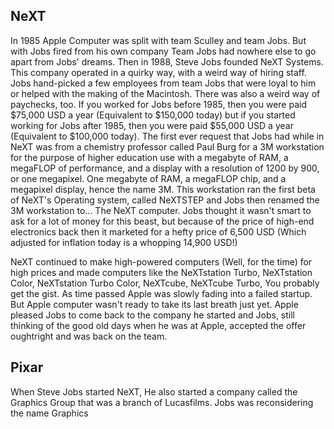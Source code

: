 ## NeXT
In 1985 Apple Computer was split with team Sculley and team Jobs. But with Jobs fired from his own company Team Jobs had nowhere else to go apart from Jobs' dreams. Then in 1988, Steve Jobs founded NeXT Systems. This company operated in a quirky way, with a weird way of hiring staff. Jobs hand-picked a few employees from team Jobs that were loyal to him or helped with the making of the Macintosh. There was also a weird way of paychecks, too. If you worked for Jobs before 1985, then you were paid $75,000 USD a year (Equivalent to $150,000 today) but if you started working for Jobs after 1985, then you were paid $55,000 USD a year (Equivalent to $100,000 today). The first ever request that Jobs had while in NeXT was from a chemistry professor called Paul Burg for a 3M workstation for the purpose of higher education use with a megabyte of RAM, a megaFLOP of performance, and a display with a resolution of 1200 by 900, or one megapixel. One megabyte of RAM, a megaFLOP chip, and a megapixel display, hence the name 3M. This workstation ran the first beta of NeXT's Operating system, called NeXTSTEP and Jobs then renamed the 3M workstation to... The NeXT computer. Jobs thought it wasn't smart to ask for a lot of money for this beast, but because of the price of high-end electronics back then it marketed for a hefty price of 6,500 USD (Which adjusted for inflation today is a whopping 14,900 USD!)

NeXT continued to make high-powered computers (Well, for the time) for high prices and made computers like the NeXTstation Turbo, NeXTstation Color, NeXTstation Turbo Color, NeXTcube, NeXTcube Turbo, You probably get the gist. As time passed Apple was slowly fading into a failed startup. But Apple computer wasn't ready to take its last breath just yet. Apple pleased Jobs to come back to the company he started and Jobs, still thinking of the good old days when he was at Apple, accepted the offer oughtright and was back on the team.

## Pixar
When Steve Jobs started NeXT, He also started a company called the Graphics Group that was a branch of Lucasfilms. Jobs was reconsidering the name Graphics
